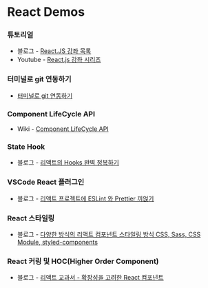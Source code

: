 # React Demos

### 튜토리얼
* 블로그 - [React.JS 강좌 목록](https://velopert.com/reactjs-tutorials)
* Youtube - [React.js 강좌 시리즈](https://www.youtube.com/watch?v=GEoNiUcVwjE&list=PL9FpF_z-xR_GMujql3S_XGV2SpdfDBkeC&index=1)

### 터미널로 git 연동하기
* [터미널로 git 연동하기](https://github.com/JuJin1324/React-demos/wiki/%ED%84%B0%EB%AF%B8%EB%84%90%EB%A1%9C-git-%EC%97%B0%EB%8F%99%ED%95%98%EA%B8%B0)

### Component LifeCycle API
* Wiki - [Component LifeCycle API](https://github.com/JuJin1324/React-demos/wiki/Component-LifeCycle-API)

### State Hook
* 블로그 - [리액트의 Hooks 완벽 정복하기](https://velog.io/@velopert/react-hooks)

### VSCode React 플러그인
* 블로그 - [리액트 프로젝트에 ESLint 와 Prettier 끼얹기](https://velog.io/@velopert/eslint-and-prettier-in-react)

### React 스타일링
* 블로그 - [다양한 방식의 리액트 컴포넌트 스타일링 방식 CSS, Sass, CSS Module, styled-components](https://velog.io/@velopert/react-component-styling)

### React 커링 및 HOC(Higher Order Component)
* 블로그 - [리액트 교과서 - 확장성을 고려한 React 컴포넌트](https://velog.io/@kyusung/%EB%A6%AC%EC%95%A1%ED%8A%B8-%EA%B5%90%EA%B3%BC%EC%84%9C-%ED%99%95%EC%9E%A5%EC%84%B1%EC%9D%84-%EA%B3%A0%EB%A0%A4%ED%95%9C-React-%EC%BB%B4%ED%8F%AC%EB%84%8C%ED%8A%B8)
